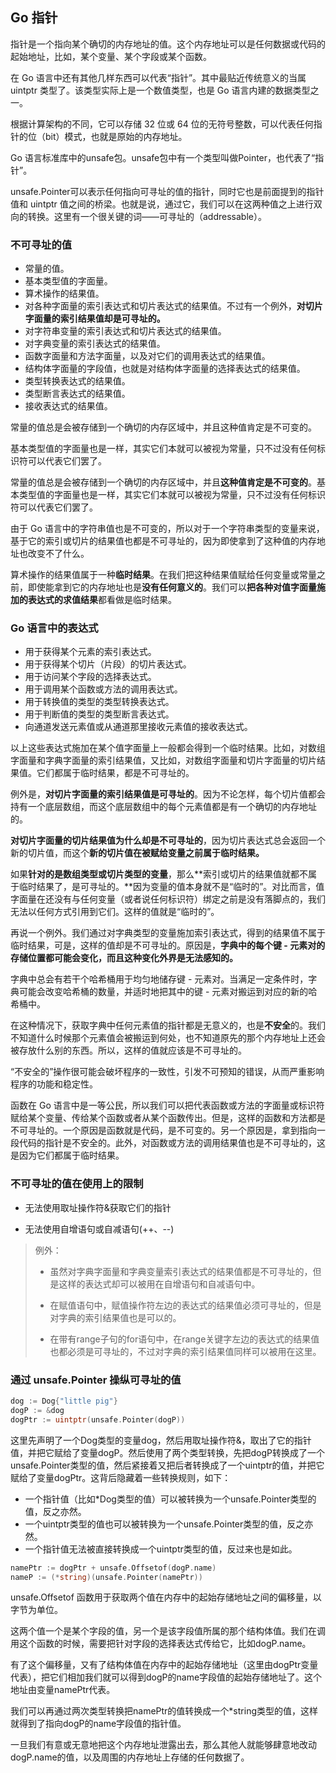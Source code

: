 ## Go 指针

指针是一个指向某个确切的内存地址的值。这个内存地址可以是任何数据或代码的起始地址，比如，某个变量、某个字段或某个函数。

在 Go 语言中还有其他几样东西可以代表“指针”。其中最贴近传统意义的当属 uintptr 类型了。该类型实际上是一个数值类型，也是 Go 语言内建的数据类型之一。

根据计算架构的不同，它可以存储 32 位或 64 位的无符号整数，可以代表任何指针的位（bit）模式，也就是原始的内存地址。

 Go 语言标准库中的unsafe包。unsafe包中有一个类型叫做Pointer，也代表了“指针”。

unsafe.Pointer可以表示任何指向可寻址的值的指针，同时它也是前面提到的指针值和 uintptr 值之间的桥梁。也就是说，通过它，我们可以在这两种值之上进行双向的转换。这里有一个很关键的词——可寻址的（addressable）。

### 不可寻址的值

- 常量的值。
- 基本类型值的字面量。
- 算术操作的结果值。
- 对各种字面量的索引表达式和切片表达式的结果值。不过有一个例外，**对切片字面量的索引结果值却是可寻址的。**
- 对字符串变量的索引表达式和切片表达式的结果值。
- 对字典变量的索引表达式的结果值。
- 函数字面量和方法字面量，以及对它们的调用表达式的结果值。
- 结构体字面量的字段值，也就是对结构体字面量的选择表达式的结果值。
- 类型转换表达式的结果值。
- 类型断言表达式的结果值。
- 接收表达式的结果值。

常量的值总是会被存储到一个确切的内存区域中，并且这种值肯定是不可变的。

基本类型值的字面量也是一样，其实它们本就可以被视为常量，只不过没有任何标识符可以代表它们罢了。

常量的值总是会被存储到一个确切的内存区域中，并且**这种值肯定是不可变的**。基本类型值的字面量也是一样，其实它们本就可以被视为常量，只不过没有任何标识符可以代表它们罢了。

由于 Go 语言中的字符串值也是不可变的，所以对于一个字符串类型的变量来说，基于它的索引或切片的结果值也都是不可寻址的，因为即使拿到了这种值的内存地址也改变不了什么。

算术操作的结果值属于一种**临时结果**。在我们把这种结果值赋给任何变量或常量之前，即使能拿到它的内存地址也是**没有任何意义的**。我们可以**把各种对值字面量施加的表达式的求值结果**都看做是临时结果。

### Go 语言中的表达式

- 用于获得某个元素的索引表达式。
- 用于获得某个切片（片段）的切片表达式。
- 用于访问某个字段的选择表达式。
- 用于调用某个函数或方法的调用表达式。
- 用于转换值的类型的类型转换表达式。
- 用于判断值的类型的类型断言表达式。
- 向通道发送元素值或从通道那里接收元素值的接收表达式。

以上这些表达式施加在某个值字面量上一般都会得到一个临时结果。比如，对数组字面量和字典字面量的索引结果值，又比如，对数组字面量和切片字面量的切片结果值。它们都属于临时结果，都是不可寻址的。

例外是，**对切片字面量的索引结果值是可寻址的**。因为不论怎样，每个切片值都会持有一个底层数组，而这个底层数组中的每个元素值都是有一个确切的内存地址的。

**对切片字面量的切片结果值为什么却是不可寻址的**，因为切片表达式总会返回一个新的切片值，而这个**新的切片值在被赋给变量之前属于临时结果。**

如果**针对的是数组类型或切片类型的变量**，那么**索引或切片的结果值就都不属于临时结果了，是可寻址的。**因为变量的值本身就不是“临时的”。对比而言，值字面量在还没有与任何变量（或者说任何标识符）绑定之前是没有落脚点的，我们无法以任何方式引用到它们。这样的值就是“临时的”。

再说一个例外。我们通过对字典类型的变量施加索引表达式，得到的结果值不属于临时结果，可是，这样的值却是不可寻址的。原因是，**字典中的每个键 - 元素对的存储位置都可能会变化，而且这种变化外界是无法感知的。**

字典中总会有若干个哈希桶用于均匀地储存键 - 元素对。当满足一定条件时，字典可能会改变哈希桶的数量，并适时地把其中的键 - 元素对搬运到对应的新的哈希桶中。

在这种情况下，获取字典中任何元素值的指针都是无意义的，也是**不安全**的。我们不知道什么时候那个元素值会被搬运到何处，也不知道原先的那个内存地址上还会被存放什么别的东西。所以，这样的值就应该是不可寻址的。

“不安全的”操作很可能会破坏程序的一致性，引发不可预知的错误，从而严重影响程序的功能和稳定性。

函数在 Go 语言中是一等公民，所以我们可以把代表函数或方法的字面量或标识符赋给某个变量、传给某个函数或者从某个函数传出。但是，这样的函数和方法都是不可寻址的。一个原因是函数就是代码，是不可变的。另一个原因是，拿到指向一段代码的指针是不安全的。此外，对函数或方法的调用结果值也是不可寻址的，这是因为它们都属于临时结果。

### 不可寻址的值在使用上的限制

- 无法使用取址操作符&获取它们的指针

- 无法使用自增语句或自减语句(++、--)

> 例外：
>
> - 虽然对字典字面量和字典变量索引表达式的结果值都是不可寻址的，但是这样的表达式却可以被用在自增语句和自减语句中。
>
> - 在赋值语句中，赋值操作符左边的表达式的结果值必须可寻址的，但是对字典的索引结果值也是可以的。
> - 在带有range子句的for语句中，在range关键字左边的表达式的结果值也都必须是可寻址的，不过对字典的索引结果值同样可以被用在这里。

### 通过 unsafe.Pointer 操纵可寻址的值

```go
dog := Dog{"little pig"}
dogP := &dog
dogPtr := uintptr(unsafe.Pointer(dogP))
```

这里先声明了一个Dog类型的变量dog，然后用取址操作符&，取出了它的指针值，并把它赋给了变量dogP。然后使用了两个类型转换，先把dogP转换成了一个unsafe.Pointer类型的值，然后紧接着又把后者转换成了一个uintptr的值，并把它赋给了变量dogPtr。这背后隐藏着一些转换规则，如下：

- 一个指针值（比如*Dog类型的值）可以被转换为一个unsafe.Pointer类型的值，反之亦然。
- 一个uintptr类型的值也可以被转换为一个unsafe.Pointer类型的值，反之亦然。
- 一个指针值无法被直接转换成一个uintptr类型的值，反过来也是如此。

```go
namePtr := dogPtr + unsafe.Offsetof(dogP.name)
nameP := (*string)(unsafe.Pointer(namePtr))
```

unsafe.Offsetof 函数用于获取两个值在内存中的起始存储地址之间的偏移量，以字节为单位。

这两个值一个是某个字段的值，另一个是该字段值所属的那个结构体值。我们在调用这个函数的时候，需要把针对字段的选择表达式传给它，比如dogP.name。

有了这个偏移量，又有了结构体值在内存中的起始存储地址（这里由dogPtr变量代表），把它们相加我们就可以得到dogP的name字段值的起始存储地址了。这个地址由变量namePtr代表。

我们可以再通过两次类型转换把namePtr的值转换成一个*string类型的值，这样就得到了指向dogP的name字段值的指针值。

一旦我们有意或无意地把这个内存地址泄露出去，那么其他人就能够肆意地改动dogP.name的值，以及周围的内存地址上存储的任何数据了。


